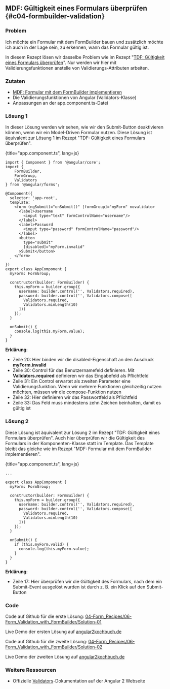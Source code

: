 ## MDF: Gültigkeit eines Formulars überprüfen {#c04-formbuilder-validation}

### Problem

Ich möchte ein Formular mit dem FormBuilder bauen und zusätzlich möchte ich auch in der Lage sein, zu erkennen, wann das Formular gültig ist.

In diesem Rezept lösen wir dasselbe Problem wie im Rezept "[TDF: Gültigkeit eines Formulars überprüfen](#c04-form-validation)".
Nur werden wir hier mit Validierungsfunktionen anstelle von Validierungs-Attributen arbeiten.

### Zutaten

* [MDF: Formular mit dem FormBuilder implementieren](#c04-formbuilder)
* Die Validierungsfunktionen von Angular (Validators-Klasse)
* Anpassungen an der app.component.ts-Datei

### Lösung 1

In dieser Lösung werden wir sehen, wie wir den Submit-Button deaktivieren können, wenn wir ein Model-Driven Formular nutzen.
Diese Lösung ist äquivalent zur Lösung 1 im Rezept "TDF: Gültigkeit eines Formulars überprüfen".

{title="app.component.ts", lang=js}
```
import { Component } from '@angular/core';
import {
    FormBuilder,
    FormGroup,
    Validators
} from '@angular/forms';

@Component({
  selector: 'app-root',
  template: `
    <form (ngSubmit)="onSubmit()" [formGroup]="myForm" novalidate>
      <label>Username
        <input type="text" formControlName="username"/>
      </label>
      <label>Password
        <input type="password" formControlName="password"/>
      </label>
      <button
        type="submit"
        [disabled]="myForm.invalid"
      >Submit</button>
    </form>
  `
})
export class AppComponent {
  myForm: FormGroup;

  constructor(builder: FormBuilder) {
    this.myForm = builder.group({
      username: builder.control('', Validators.required),
      password: builder.control('', Validators.compose([
        Validators.required,
        Validators.minLength(10)
      ]))
    });
  }

  onSubmit() {
    console.log(this.myForm.value);
  }
}
```

__Erklärung__:

* Zeile 20: Hier binden wir die disabled-Eigenschaft an den Ausdruck __myForm.invalid__
* Zeile 30: Control für das Benutzernamefeld definieren. Mit __Validators.required__ definieren wir das Eingabefeld als Pflichtfeld
* Zeile 31: Ein Control erwartet als zweiten Parameter eine Validierungsfunktion. Wenn wir mehrere Funktionen gleichzeitig nutzen möchten, müssen wir die compose-Funktion nutzen
* Zeile 32: Hier definieren wir das Passwortfeld als Pflichtfeld
* Zeile 33: Das Feld muss mindestens zehn Zeichen beinhalten, damit es gültig ist

### Lösung 2

Diese Lösung ist äquivalent zur Lösung 2 im Rezept "TDF: Gültigkeit eines Formulars überprüfen".
Auch hier überprüfen wir die Gültigkeit des Formulars in der Komponenten-Klasse statt im Template.
Das Template bleibt das gleiche wie im Rezept "MDF: Formular mit dem FormBuilder implementieren".

{title="app.component.ts", lang=js}
```
...

export class AppComponent {
  myForm: FormGroup;

  constructor(builder: FormBuilder) {
    this.myForm = builder.group({
      username: builder.control('', Validators.required),
      password: builder.control('', Validators.compose([
        Validators.required,
        Validators.minLength(10)
      ]))
    });
  }

  onSubmit() {
    if (this.myForm.valid) {
      console.log(this.myForm.value);
    }
  }
}
```

__Erklärung__:

* Zeile 17: Hier überprüfen wir die Gültigkeit des Formulars, nach dem ein Submit-Event ausgelöst wurden ist durch z. B. ein Klick auf den Submit-Button

### Code

Code auf Github für die erste Lösung: [04-Form\_Recipes/06-Form\_Validation\_with\_FormBuilder/Solution-01](https://github.com/jsperts/angular2_kochbuch_code/tree/master/04-Form_Recipes/06-Form_Validation_with_FormBuilder/Solution-01)

Live Demo der ersten Lösung auf [angular2kochbuch.de](http://angular2kochbuch.de/examples/code/04-Form_Recipes/06-Form_Validation_with_FormBuilder/Solution-01/index.html)

Code auf Github für die zweite Lösung: [04-Form\_Recipes/06-Form\_Validation\_with\_FormBuilder/Solution-02](https://github.com/jsperts/angular2_kochbuch_code/tree/master/04-Form_Recipes/06-Form_Validation_with_FormBuilder/Solution-02)

Live Demo der zweiten Lösung auf [angular2kochbuch.de](http://angular2kochbuch.de/examples/code/04-Form_Recipes/06-Form_Validation_with_FormBuilder/index.html)

### Weitere Ressourcen

* Offizielle [Validators](https://angular.io/docs/ts/latest/api/common/Validators-class.html)-Dokumentation auf der Angular 2 Webseite

